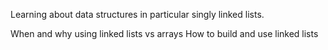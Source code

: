 Learning about data structures in particular singly linked lists.

When and why using linked lists vs arrays
How to build and use linked lists
